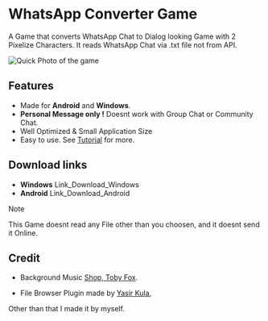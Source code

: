 # WhatsApp Converter Game

A Game that converts WhatsApp Chat to Dialog looking Game with 2 Pixelize Characters.
It reads WhatsApp Chat via .txt file not from API.

![Quick Photo of the game](https://github.com/user-attachments/assets/76b1fea5-6142-4290-979d-088a4d575bfd)


## Features
* Made for **Android** and **Windows**.
* **Personal Message only !** Doesnt work with Group Chat or Community Chat.
* Well Optimized & Small Application Size
* Easy to use. See [Tutorial](Docs/TutorialEN.md) for more.

## Download links
* **Windows** Link_Download_Windows
* **Android** Link_Download_Android

> [!NOTE]
> This Game doesnt read any File other than you choosen, and it doesnt send it Online.

## Credit

* Background Music [Shop, Toby Fox](https://open.spotify.com/track/5OyWN37xTdZtjbSQ15FA8K?si=1c87c1108a704868).

* File Browser Plugin made by [Yasir Kula](https://github.com/yasirkula/UnitySimpleFileBrowser),

Other than that I made  it by myself.

